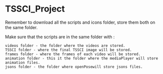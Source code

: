 # TSSCI_Project

Remember to download all the scripts and icons folder, store them both on the same folder.

Make sure that the scripts are in the same folder with :

	videos folder - the folder where the videos are stored.
	TSSCI folder - where the final TSSCI image will be stored.
	frames folder - where the frames of each video will be stored.
	animation folder - this it the folder where the mediaPlayer will store animation files.
	jsons folder - the folder where openPosewill store jsons files.
